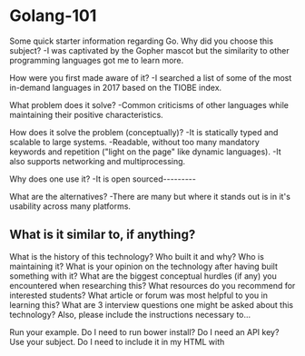 # Golang-101
Some quick starter information regarding Go.
Why did you choose this subject?
-I was captivated by the Gopher mascot but the similarity to other programming languages got me to learn more.

How were you first made aware of it?
-I searched a list of some of the most in-demand languages in 2017 based on the TIOBE index.

What problem does it solve?
-Common criticisms of other languages while maintaining their positive characteristics. 

How does it solve the problem (conceptually)?
-It is statically typed and scalable to large systems.
-Readable, without too many mandatory keywords and repetition ("light on the page" like dynamic languages).
-It also supports networking and multiprocessing.

Why does one use it?
-It is open sourced---------

What are the alternatives?
-There are many but where it stands out is in it's usability across many platforms.

What is it similar to, if anything?
-
What is the history of this technology?
Who built it and why?
Who is maintaining it?
What is your opinion on the technology after having built something with it?
What are the biggest conceptual hurdles (if any) you encountered when researching this?
What resources do you recommend for interested students?
What article or forum was most helpful to you in learning this?
What are 3 interview questions one might be asked about this technology?
Also, please include the instructions necessary to...

Run your example.
Do I need to run bower install? Do I need an API key?
Use your subject.
Do I need to include it in my HTML with <script> tags? Do I need to brew install anything? Can I deploy it to Heroku?
